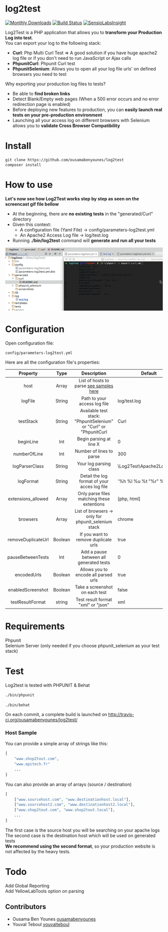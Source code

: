 # log2test

[![Monthly Downloads](https://poser.pugx.org/ousamabenyounes/log2test/d/monthly.png)](https://packagist.org/packages/ousamabenyounes/log2test)  [![Build Status](https://travis-ci.org/ousamabenyounes/log2test.svg?branch=dev)](https://travis-ci.org/ousamabenyounes/log2test) [![SensioLabsInsight](https://insight.sensiolabs.com/projects/d9e3c01e-7bea-4705-8b0b-f6273dac5b09/mini.png)](https://insight.sensiolabs.com/projects/d9e3c01e-7bea-4705-8b0b-f6273dac5b09)

Log2Test is a PHP application that allows you to **transform your Production Log into test**.  
You can export your log to the following stack:  
- **Curl**: Php Multi Curl Test => A good solution if you have huge apache2 log file or if you don't need to run JavaScript or Ajax calls  
- **PhpunitCurl**:  Phpunit Curl test   
- **PhpunitSelenium**: Allows you to open all your log file urls' on defined browsers you need to test  

Why exporting your production log files to tests?

- Be able to **find broken links**  
- Detect Blank/Empty web pages (When a 500 error occurs and no error redirection page is enabled)
- Before deploying new features to production, you can **easily launch real tests on your pre-production environment**  
- Launching all your access log on different browsers with Selenium allows you to **validate Cross Browser Compatibility**  

# Install

```
git clone https://github.com/ousamabenyounes/log2test 
composer install
```

# How to use

**Let's now see how Log2Test works step by step as seen on the screencast gif file bellow**
- At the beginning, there are **no existing tests** in the "generated/Curl" directory
- Given this context:
  - A configuration file (Yaml File) -> config/parameters-log2test.yml   
  - An Apache2 Access Log file -> log/test.log   
- Running **./bin/log2test** command will **generate and run all your tests**  

<img src="web/img/log2testCurl.gif"></img>

# Configuration

Open configuration file:  

```
config/parameters-log2test.yml 
```


Here are all the configuration file's properties:

| Property | Type | Description | Default | 
|:----------:|:-------------:|:-------------:|---------------|
| host | Array | List of hosts to parse [see samples here](#host-sample) | |
| logFile | String | Path to your access log file | log/test.log |
| testStack | String | Available test stack: "PhpunitSelenium" or "Curl" or "PhpunitCurl | Curl |
| beginLine | Int | Begin parsing at line X | 0 |
| numberOfLine | Int | Number of lines to parse | 300 |
| logParserClass | String | Your log parsing class | \Log2Test\Apache2LogParser |
| logFormat | String | Detail the log format of your acces log file | '%h %l %u %t \"%r\" %>s %b' |
| extensions_allowed | Array | Only parse files matching these extentions | [php, html] |
| browsers | Array | List of browsers -> only for phpunit_selenium stack | chrome |  
| removeDuplicateUrl | Boolean | If you want to remove duplicate urls | true |
| pauseBetweenTests | Int | Add a pause between all generated tests | 0 |
| encodedUrls | Boolean | Allows you to encode all parsed urls | true |
| enabledScreenshot | Boolean | Take a screenshot on each test | false |
| testResultFormat | string | Test result format "xml" or "json" | xml |




# Requirements
Phpunit  
Selenium Server (only needed if you choose phpunit_selenium as your test stack)  


# Test
Log2test is tested with PHPUNIT & Behat

```
./bin/phpunit 

./bin/behat
```

On each commit, a complete build is launched on http://travis-ci.org/ousamabenyounes/log2test/

### Host Sample

You can provide a simple array of strings like this:

```php
[
    "www.shop2tout.com",
    "www.epitech.fr"
    ...
]
```

You can also provide an array of arrays (source / destination) 

```php
[
    ["www.sourcehost.com", "www.destinationhost.local"],
    ["www.sourcehost2.com", "www.destinationhost2.local"],
    ["www.shop2tout.com", "www.shop2tout.local"],
    ...
]
```

The first case is the source host you will be searching on your apache logs  
The second case is the destination host which will be used on generated tests  
**We recommend using the second format**, so your production website is not affected by the heavy tests.

# Todo
Add Global Reporting  
Add YellowLabTools option on parsing

## Contributors
- Ousama Ben Younes [ousamabenyounes](https://github.com/ousamabenyounes)
- Youval Teboul [youvalteboul](https://github.com/youvalteboul)

